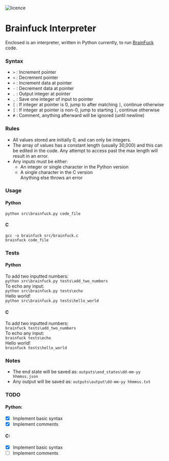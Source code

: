 ![licence](https://img.shields.io/github/license/reddersc022/brainfuck-interpreter)

# Brainfuck Interpreter  
Enclosed is an interpreter, written in Python currently, to run [BrainFuck](https://en.wikipedia.org/wiki/Brainfuck) code.

### Syntax
- `>` : Increment pointer
- `<` : Decrement pointer
- `+` : Increment data at pointer
- `-` : Decrement data at pointer
- `.` : Output integer at pointer
- `,` : Save one integer of input to pointer
- `[` : If integer at pointer is 0, jump to after matching `]`, continue otherwise
- `]` : If integer at pointer is non-0, jump to starting `[`, continue otherwise
- `#` : Comment, anything afterward will be ignored (until newline)

### Rules
- All values stored are initially 0, and can only be integers.  
- The array of values has a constant length (usually 30,000) and this can be edited in the code. Any attempt to access past the max length will result in an error.  
- Any inputs must be either:  
    - An integer or single character in the Python version
    - A single character in the C version  
    Anything else throws an error

### Usage
#### Python
``python src\brainfuck.py code_file``
#### C
``gcc -o brainfuck src/brainfuck.c``  
``brainfuck code_file``

### Tests
#### Python
To add two inputted numbers:  
``python src\brainfuck.py tests\add_two_numbers``  
To echo any input:  
``python src\brainfuck.py tests\echo``  
Hello world!  
``python src\brainfuck.py tests\hello_world``  
#### C
To add two inputted numbers:  
``brainfuck tests\add_two_numbers``  
To echo any input:  
``brainfuck tests\echo``  
Hello world!  
``brainfuck tests\hello_world``  

### Notes
- The end state will be saved as: ``outputs\end_states\dd-mm-yy hhmmss.json``
- Any output will be saved as: ``outputs\output\dd-mm-yy hhmmss.txt``

### TODO
#### Python:
- [x] Implement basic syntax  
- [x] Implement comments  
#### C:
- [x] Implement basic syntax  
- [ ] Implement comments  